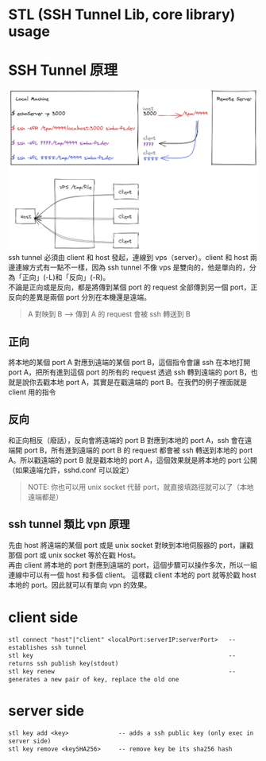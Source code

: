 # STL (SSH Tunnel Lib, core library) usage

# SSH Tunnel 原理
![stl.png](./img/stl.png)  
ssh tunnel 必須由 client 和 host 發起，連線到 vps（server）。client 和 host 兩邊連線方式有一點不一樣，因為 ssh tunnel 不像 vps 是雙向的，他是單向的，分為「正向」(-L)和「反向」(-R)。  
不論是正向或是反向，都是將傳到某個 port 的 request 全部傳到另一個 port，正反向的差異是兩個 port 分別在本機還是遠端。  

> A 對映到 B --> 傳到 A 的 request 會被 ssh 轉送到 B

## 正向
將本地的某個 port A 對應到遠端的某個 port B，這個指令會讓 ssh 在本地打開 port A，把所有進到這個 port 的所有的 request 透過 ssh 轉到遠端的 port B，也就是說你去戳本地 port A，其實是在戳遠端的 port B。在我們的例子裡面就是 client 用的指令  

## 反向
和正向相反（廢話），反向會將遠端的 port B 對應到本地的 port A，ssh 會在遠端開 port B，所有進到遠端的 port B 的 request 都會被 ssh 轉送到本地的 port A。所以戳遠端的 port B 就是戳本地的 port A，這個效果就是將本地的 port 公開（如果遠端允許，sshd.conf 可以設定）  

> NOTE: 你也可以用 unix socket 代替 port，就直接填路徑就可以了（本地遠端都是）  

## ssh tunnel 類比 vpn 原理
先由 host 將遠端的某個 port 或是 unix socket 對映到本地伺服器的 port，讓戳那個 port 或 unix socket 等於在戳 Host。  
再由 client 將本地的 port 對應到遠端的 port，這個步驟可以操作多次，所以一組連線中可以有一個 host 和多個 client。
這樣戳 client 本地的 port 就等於戳 host 本地的 port。因此就可以有單向 vpn 的效果。

# client side
```
stl connect "host"|"client" <localPort:serverIP:serverPort>   -- establishes ssh tunnel
stl key                                                       -- returns ssh publish key(stdout)
stl key renew                                                 -- generates a new pair of key, replace the old one
```

# server side
```
stl key add <key>              -- adds a ssh public key (only exec in server side)
stl key remove <keySHA256>     -- remove key be its sha256 hash
```
